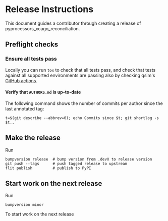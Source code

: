 # Release Instructions

This document guides a contributor through creating a release of pyprocessors_xcago_reconciliation.

## Preflight checks

### Ensure all tests pass

Locally you can run `tox` to check that all tests pass, and check that tests
against all supported environments are passing also by checking qsim's
[GitHub actions](https://github.com/oterrier/pyprocessors_xcago_reconciliation/actions?query=branch%3Amaster+workflow%3Atests).

#### Verify that `AUTHORS.md` is up-to-date

The following command shows the number of commits per author since the last
annotated tag:
```
t=$(git describe --abbrev=0); echo Commits since $t; git shortlog -s $t..
```

## Make the release

Run

```
bumpversion release  # bump version from .devX to release version
git push --tags      # push tagged release to upstream
flit publish         # publish to PyPI
```

## Start work on the next release

Run

```
bumpversion minor
```

To start work on the next release
